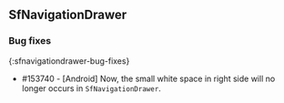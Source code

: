 ## SfNavigationDrawer

### Bug fixes
{:sfnavigationdrawer-bug-fixes}

* \#153740 - [Android] Now, the small white space in right side will no longer occurs in `SfNavigationDrawer`.